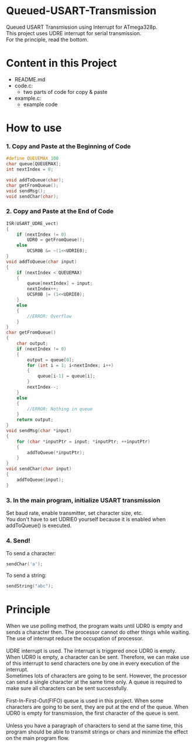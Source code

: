 # Queued-USART-Transmission
Queued USART Transmission using Interrupt for ATmega328p.<br>
This project uses UDRE interrupt for serial transmission.<br>
For the principle, read the bottom.

# Content in this Project
* README.md
* code.c:
  * two parts of code for copy & paste
* example.c:
  * example code

# How to use
### 1. Copy and Paste at the Beginning of Code
```c
#define QUEUEMAX 100
char queue[QUEUEMAX];
int nextIndex = 0;

void addToQueue(char);
char getFromQueue();
void sendMsg();
void sendChar(char);
```
### 2. Copy and Paste at the End of Code
```c
ISR(USART_UDRE_vect)
{
	if (nextIndex != 0)
		UDR0 = getFromQueue();
	else
		UCSR0B &= ~(1<<UDRIE0);
}
void addToQueue(char input)
{
	if (nextIndex < QUEUEMAX)
	{
		queue[nextIndex] = input;
		nextIndex++;
		UCSR0B |= (1<<UDRIE0);
	}
	else
	{
		//ERROR: Overflow
	}
}
char getFromQueue()
{
	char output;
	if (nextIndex != 0)
	{
		output = queue[0];
		for (int i = 1; i<nextIndex; i++)
		{
			queue[i-1] = queue[i];
		}
		nextIndex--;
	}
	else
	{
		//ERROR: Nothing in queue
	}
	return output;
}
void sendMsg(char *input)
{
	for (char *inputPtr = input; *inputPtr; ++inputPtr)
	{
		addToQueue(*inputPtr);
	}
}
void sendChar(char input)
{
	addToQueue(input);
}
```
### 3. In the main program, initialize USART transmission
Set baud rate, enable transmitter, set character size, etc.<br>
You don't have to set UDRIE0 yourself because it is enabled when addToQueue() is executed.
### 4. Send!
To send a character:
```c
sendChar('a');
```
To send a string:
```c
sendString("abc");
```
# Principle
When we use polling method, the program waits until UDR0 is empty and sends a character then. The processor cannot do other things while waiting. The use of interrupt reduce the occupation of processor.<br><br>
UDRE interrupt is used. The interrupt is triggered once UDR0 is empty. When UDR0 is empty, a character can be sent. Therefore, we can make use of this interrupt to send characters one by one in every execution of the interrupt.<br>
Sometimes lots of characters are going to be sent. However, the processor can send a single character at the same time only. A queue is required to make sure all characters can be sent successfully.<br><br>
First-In-First-Out(FIFO) queue is used in this project. When some characters are going to be sent, they are put at the end of the queue. When UDR0 is empty for transmission, the first character of the queue is sent.<br><br>
Unless you have a paragraph of characters to send at the same time, this program should be able to transmit strings or chars and minimize the effect on the main program flow.
